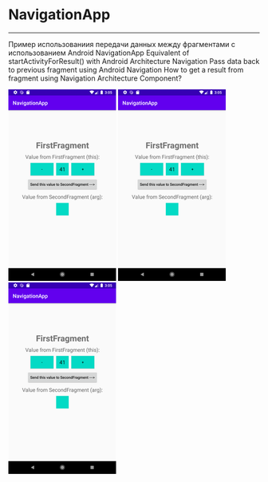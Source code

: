 # NavigationApp
------------------

Пример использованиия передачи данных между фрагментами с использованием Android NavigationApp
Equivalent of startActivityForResult() with Android Architecture Navigation
Pass data back to previous fragment using Android Navigation
How to get a result from fragment using Navigation Architecture Component?

![Screenshot_01](docs/images/Screenshot_01.png?raw=true "Screenshot_01.png")
![Screenshot_02](docs/images/Screenshot_01.png?raw=true "Screenshot_02.png")
![Screenshot_03](docs/images/Screenshot_01.png?raw=true "Screenshot_03.png")
